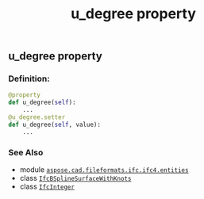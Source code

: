 ﻿---
title: u_degree property
second_title: Aspose.CAD for Python via .NET API References
description: 
type: docs
weight: 100
url: /python-net/aspose.cad.fileformats.ifc.ifc4.entities/ifcbsplinesurfacewithknots/u_degree/
is_root: false
---

## u_degree property

### Definition:
```python
@property
def u_degree(self):
    ...
@u_degree.setter
def u_degree(self, value):
    ...
```

### See Also
* module [`aspose.cad.fileformats.ifc.ifc4.entities`](../../)
* class [`IfcBSplineSurfaceWithKnots`](/cad/python-net/aspose.cad.fileformats.ifc.ifc4.entities/ifcbsplinesurfacewithknots)
* class [`IfcInteger`](/cad/python-net/aspose.cad.fileformats.ifc.ifc4.types/ifcinteger)
